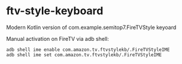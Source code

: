 # ftv-style-keyboard
Modern Kotlin version of com.example.semitop7.FireTVStyle keyoard

Manual activation on FireTV via adb shell:
```
adb shell ime enable com.amazon.tv.ftvstylekb/.FireTVStyleIME
adb shell ime set com.amazon.tv.ftvstylekb/.FireTVStyleIME
```
